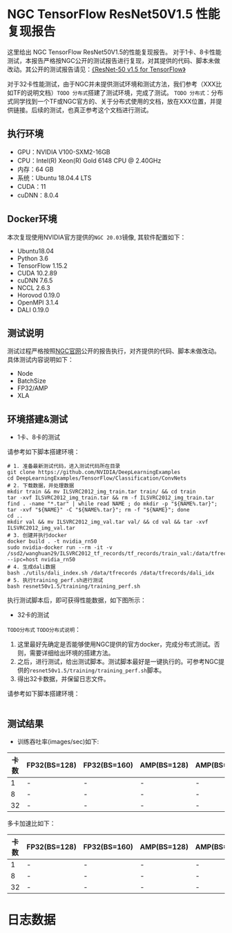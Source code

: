 # NGC TensorFlow ResNet50V1.5 性能复现报告

这里给出 NGC TensorFlow ResNet50V1.5的性能复现报告。
对于1卡、8卡性能测试，本报告严格按NGC公开的测试报告进行复现，对其提供的代码、脚本未做改动。其公开的测试报告请见：[《ResNet-50 v1.5 for TensorFlow》](https://github.com/Oneflow-Inc/DLPerf/tree/master/NVIDIADeepLearningExamples/TensorFlow/Classification/ConvNets/resnet50v1.5)

对于32卡性能测试，由于NGC并未提供测试环境和测试方法，我们参考（XXX比如TF的说明文档）`TODO 分布式`搭建了测试环境，完成了测试。
`TODO 分布式`：分布式同学找到一个TF或NGC官方的、关于分布式使用的文档，放在XXX位置，并提供链接。后续的测试，也真正参考这个文档进行测试。

## 执行环境

- GPU：NVIDIA V100-SXM2-16GB
- CPU：Intel(R) Xeon(R) Gold 6148 CPU @ 2.40GHz
- 内存：64 GB
- 系统：Ubuntu 18.04.4 LTS
- CUDA：11
- cuDNN：8.0.4

## Docker环境

本次复现使用NVIDIA官方提供的`NGC 20.03`镜像, 其软件配置如下：
- Ubuntu18.04
- Python 3.6
- TensorFlow 1.15.2
- CUDA 10.2.89
- cuDNN 7.6.5
- NCCL 2.6.3
- Horovod 0.19.0
- OpenMPI 3.1.4
- DALI 0.19.0

## 测试说明

测试过程严格按照[NGC官网](https://github.com/Oneflow-Inc/DLPerf/tree/master/NVIDIADeepLearningExamples/TensorFlow/Classification/ConvNets/resnet50v1.5)公开的报告执行，对齐提供的代码、脚本未做改动。具体测试内容说明如下：
- Node
- BatchSize
- FP32/AMP
- XLA

## 环境搭建&测试

- 1卡、8卡的测试

请参考如下脚本搭建环境：
```
# 1. 准备最新测试代码，进入测试代码所在目录
git clone https://github.com/NVIDIA/DeepLearningExamples
cd DeepLearningExamples/TensorFlow/Classification/ConvNets
# 2. 下载数据，并处理数据
mkdir train && mv ILSVRC2012_img_train.tar train/ && cd train
tar -xvf ILSVRC2012_img_train.tar && rm -f ILSVRC2012_img_train.tar
find . -name "*.tar" | while read NAME ; do mkdir -p "${NAME%.tar}"; tar -xvf "${NAME}" -C "${NAME%.tar}"; rm -f "${NAME}"; done
cd ..
mkdir val && mv ILSVRC2012_img_val.tar val/ && cd val && tar -xvf ILSVRC2012_img_val.tar
# 3. 创建并执行docker
docker build . -t nvidia_rn50
sudo nvidia-docker run --rm -it -v /ssd2/wanghuan29/ILSVRC2012_tf_records/tf_records/train_val:/data/tfrecords --ipc=host nvidia_rn50
# 4. 生成dali数据
bash ./utils/dali_index.sh /data/tfrecords /data/tfrecords/dali_idx
# 5. 执行training_perf.sh进行测试
bash resnet50v1.5/training/training_perf.sh
```
执行测试脚本后，即可获得性能数据，如下图所示：

- 32卡的测试

`TODO分布式`
`TODO分布式说明`：
 1. 这里最好先确定是否能够使用NGC提供的官方docker，完成分布式测试。否则，需要详细给出环境的搭建方法。
 2. 之后，进行测试，给出测试脚本。测试脚本最好是一键执行的。可参考NGC提供的`resnet50v1.5/training/training_perf.sh`脚本。
 3. 得出32卡数据，并保留日志文件。

请参考如下脚本搭建环境：
```
```

## 测试结果

- 训练吞吐率(images/sec)如下:

|卡数 | FP32(BS=128) | FP32(BS=160) | AMP(BS=128) | AMP(BS=208)|
|-----|-----|-----|-----|-----|
|1 | - | - | - | -|
|8 | - | - | - | -|
|32 | - | - | - | -|

多卡加速比如下：

|卡数 | FP32(BS=128) | FP32(BS=160) | AMP(BS=128) | AMP(BS=208) |
|-----|-----|-----|-----|-----|
|1 | - | - | - | - |
|8 | - | - | - | - |
|32 | - | - | - | - |

# 日志数据
